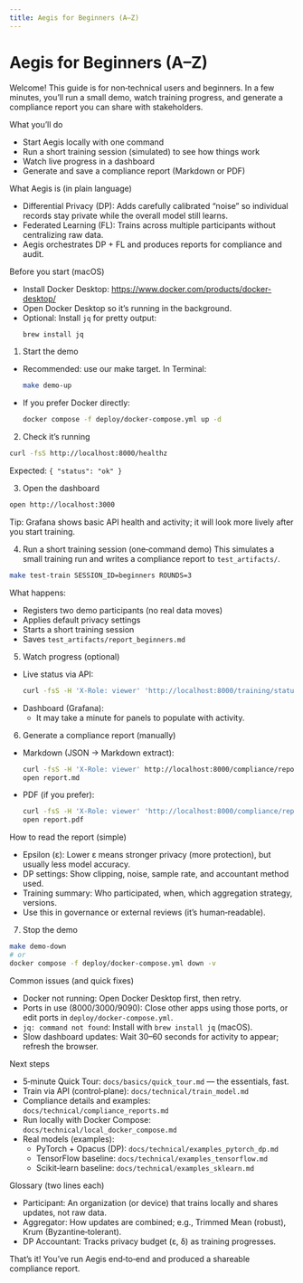 ```yaml
---
title: Aegis for Beginners (A–Z)
---
```


# Aegis for Beginners (A–Z)

Welcome! This guide is for non‑technical users and beginners. In a few minutes, you’ll run a small demo, watch training progress, and generate a compliance report you can share with stakeholders.

What you’ll do
- Start Aegis locally with one command
- Run a short training session (simulated) to see how things work
- Watch live progress in a dashboard
- Generate and save a compliance report (Markdown or PDF)

What Aegis is (in plain language)
- Differential Privacy (DP): Adds carefully calibrated “noise” so individual records stay private while the overall model still learns.
- Federated Learning (FL): Trains across multiple participants without centralizing raw data.
- Aegis orchestrates DP + FL and produces reports for compliance and audit.

Before you start (macOS)
- Install Docker Desktop: https://www.docker.com/products/docker-desktop/
- Open Docker Desktop so it’s running in the background.
- Optional: Install `jq` for pretty output:
  ```zsh
  brew install jq
  ```

1) Start the demo
- Recommended: use our make target. In Terminal:
  ```zsh
  make demo-up
  ```
- If you prefer Docker directly:
  ```zsh
  docker compose -f deploy/docker-compose.yml up -d
  ```

2) Check it’s running
```zsh
curl -fsS http://localhost:8000/healthz
```
Expected: `{ "status": "ok" }`

3) Open the dashboard
```zsh
open http://localhost:3000
```
Tip: Grafana shows basic API health and activity; it will look more lively after you start training.

4) Run a short training session (one‑command demo)
This simulates a small training run and writes a compliance report to `test_artifacts/`.
```zsh
make test-train SESSION_ID=beginners ROUNDS=3
```
What happens:
- Registers two demo participants (no real data moves)
- Applies default privacy settings
- Starts a short training session
- Saves `test_artifacts/report_beginners.md`

5) Watch progress (optional)
- Live status via API:
  ```zsh
  curl -fsS -H 'X-Role: viewer' 'http://localhost:8000/training/status?session_id=beginners' | jq .
  ```
- Dashboard (Grafana):
  - It may take a minute for panels to populate with activity.

6) Generate a compliance report (manually)
- Markdown (JSON → Markdown extract):
  ```zsh
  curl -fsS -H 'X-Role: viewer' http://localhost:8000/compliance/report | jq -r .markdown > report.md
  open report.md
  ```
- PDF (if you prefer):
  ```zsh
  curl -fsS -H 'X-Role: viewer' 'http://localhost:8000/compliance/report?format=pdf' > report.pdf
  open report.pdf
  ```

How to read the report (simple)
- Epsilon (ε): Lower ε means stronger privacy (more protection), but usually less model accuracy.
- DP settings: Show clipping, noise, sample rate, and accountant method used.
- Training summary: Who participated, when, which aggregation strategy, versions.
- Use this in governance or external reviews (it’s human‑readable).

7) Stop the demo
```zsh
make demo-down
# or
docker compose -f deploy/docker-compose.yml down -v
```

Common issues (and quick fixes)
- Docker not running: Open Docker Desktop first, then retry.
- Ports in use (8000/3000/9090): Close other apps using those ports, or edit ports in `deploy/docker-compose.yml`.
- `jq: command not found`: Install with `brew install jq` (macOS).
- Slow dashboard updates: Wait 30–60 seconds for activity to appear; refresh the browser.

Next steps
- 5‑minute Quick Tour: `docs/basics/quick_tour.md` — the essentials, fast.
- Train via API (control‑plane): `docs/technical/train_model.md`
- Compliance details and examples: `docs/technical/compliance_reports.md`
- Run locally with Docker Compose: `docs/technical/local_docker_compose.md`
- Real models (examples):
  - PyTorch + Opacus (DP): `docs/technical/examples_pytorch_dp.md`
  - TensorFlow baseline: `docs/technical/examples_tensorflow.md`
  - Scikit‑learn baseline: `docs/technical/examples_sklearn.md`

Glossary (two lines each)
- Participant: An organization (or device) that trains locally and shares updates, not raw data.
- Aggregator: How updates are combined; e.g., Trimmed Mean (robust), Krum (Byzantine‑tolerant).
- DP Accountant: Tracks privacy budget (ε, δ) as training progresses.

That’s it! You’ve run Aegis end‑to‑end and produced a shareable compliance report.
